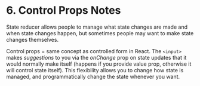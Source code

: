 # 6. Control Props Notes

State reducer allows people to manage what state changes are made and when state changes happen, but sometimes people may want to make state changes themselves. 

Control props = same concept as controlled form in React. The `<input>` makes *suggestions* to you via the *onChange* prop on state updates that it would normally make itself (happens if you provide value prop, otherwise it will control state itself). This flexibility allows you to change how state is managed, and programmatically change the state whenever you want.
